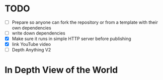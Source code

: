 # TODO
* [ ] Prepare so anyone can fork the repository or from a template with their own dependencies
* [ ] write down dependencies
* [x] Make sure it runs in simple HTTP server before publishing
* [x] link YouTube video
* [ ] Depth Anything V2

# In Depth View of the World
